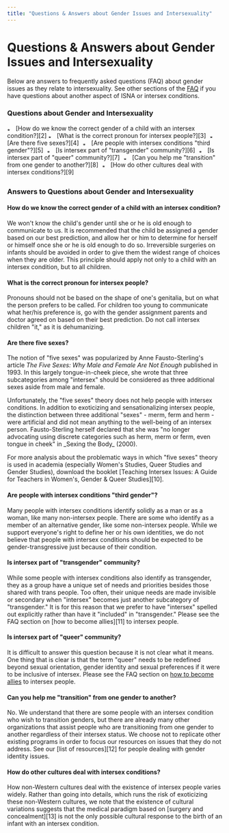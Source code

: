 ```yaml
---
title: "Questions & Answers about Gender Issues and Intersexuality"
---
```


# Questions & Answers about Gender Issues and Intersexuality

  


  
Below are answers to frequently asked questions (FAQ) about gender issues as they relate to intersexuality. See other sections of the [FAQ][1] if you have questions about another aspect of ISNA or intersex conditions.

  


### Questions about Gender and Intersexuality

  
<p class=m2>  
  
<img src="/img/arrow-mini.gif" width=16 height=7 alt="* ">  
[How do we know the correct gender of a child with an intersex condition?][2]  
  
<img src="/img/arrow-mini.gif" width=16 height=7 alt="* ">  
[What is the correct pronoun for intersex people?][3]  
  
<img src="/img/blank.gif" width=1 height=4 alt="">  
  
<img src="/img/arrow-mini.gif" width=16 height=7 alt="* ">  
[Are there five sexes?][4]  
  
<img src="/img/blank.gif" width=1 height=4 alt="">  
  
<img src="/img/arrow-mini.gif" width=16 height=7 alt="* ">  
[Are people with intersex conditions "third gender"?][5]  
  
<img src="/img/blank.gif" width=1 height=4 alt="">  
  
<img src="/img/arrow-mini.gif" width=16 height=7 alt="* ">  
[Is intersex part of "transgender" community?][6]  
  
<img src="/img/blank.gif" width=1 height=4 alt="">  
  
<img src="/img/arrow-mini.gif" width=16 height=7 alt="* ">  
[Is intersex part of "queer" community?][7]  
  
<img src="/img/blank.gif" width=1 height=4 alt="">  
  
<img src="/img/arrow-mini.gif" width=16 height=7 alt="* ">  
[Can you help me "transition" from one gender to another?][8]  
  
<img src="/img/blank.gif" width=1 height=4 alt="">  
  
<img src="/img/arrow-mini.gif" width=16 height=7 alt="* ">  
[How do other cultures deal with intersex conditions?][9]  
  
<img src="/img/blank.gif" width=1 height=8 alt="">  
  
<img src="/img/line-h.gif" width=460 height=4 alt="">  
  
</p>  


### Answers to Questions about Gender and Intersexuality

  
  


#### How do we know the correct gender of a child with an intersex condition?

  
<p class=m2>  
We won't know the child's gender until she or he is old enough to communicate to us. It is recommended that the child be assigned a gender based on our best prediction, and allow her or him to determine for herself or himself once she or he is old enough to do so. Irreversible surgeries on infants should be avoided in order to give them the widest range of choices when they are older. This principle should apply not only to a child with an intersex condition, but to all children.  
</p>  
 

#### What is the correct pronoun for intersex people?

  
<p class=m2>  
Pronouns should not be based on the shape of one's genitalia, but on what the person prefers to be called. For children too young to communicate what her/his preference is, go with the gender assignment parents and doctor agreed on based on their best prediction. Do not call intersex children "it," as it is dehumanizing.  
</p>  
 

#### Are there five sexes?<p class=m2>

  
The notion of "five sexes" was popularized by Anne Fausto-Sterling's article _The Five Sexes: Why Male and Female Are Not Enough_ published in 1993. In this largely tongue-in-cheek piece, she wrote that three subcategories among "intersex" should be considered as three additional sexes aside from male and female.  
</p>  
<p class=m2>  
Unfortunately, the "five sexes" theory does not help people with intersex conditions. In addition to exoticizing and sensationalizing intersex people, the distinction between three additional "sexes" - merm, ferm and herm - were artificial and did not mean anything to the well-being of an intersex person. Fausto-Sterling herself declared that she was "no longer advocating using discrete categories such as herm, merm or ferm, even tongue in cheek" in _Sexing the Body_ (2000).  
</p>  
<p class=m2>  
For more analysis about the problematic ways in which "five sexes" theory is used in academia (especially Women's Studies, Queer Studies and Gender Studies), download the booklet [Teaching Intersex Issues: A Guide for Teachers in Women's, Gender & Queer Studies][10].  
</p>  


#### Are people with intersex conditions "third gender"?

  
<p class=m2>  
Many people with intersex conditions identify solidly as a man or as a woman, like many non-intersex people. There are some who identify as a member of an alternative gender, like some non-intersex people. While we support everyone's right to define her or his own identities, we do not believe that people with intersex conditions should be expected to be gender-transgressive just because of their condition.  
</p>  
 

#### Is intersex part of "transgender" community?

  
<p class=m2>  
While some people with intersex conditions also identify as transgender, they as a group have a unique set of needs and priorities besides those shared with trans people. Too often, their unique needs are made invisible or secondary when "intersex" becomes just another subcategory of "transgender." It is for this reason that we prefer to have "intersex" spelled out explicitly rather than have it "included" in "transgender." Please see the FAQ section on [how to become allies][11] to intersex people.  
</p>  
 

#### Is intersex part of "queer" community?<p class=m2>

  
It is difficult to answer this question because it is not clear what it means. One thing that is clear is that the term "queer" needs to be redefined beyond sexual orientation, gender identity and sexual preferences if it were to be inclusive of intersex. Please see the FAQ section on [how to become allies][11] to intersex people.  
</p>

#### Can you help me "transition" from one gender to another?

  
<p class=m2>  
No. We understand that there are some people with an intersex condition who wish to transition genders, but there are already many other organizations that assist people who are transitioning from one gender to another regardless of their intersex status. We choose not to replicate other existing programs in order to focus our resources on issues that they do not address. See our [list of resources][12] for people dealing with gender identity issues.  
</p>  
  


#### How do other cultures deal with intersex conditions?

  
<p class=m2>  
How non-Western cultures deal with the existence of intersex people varies widely. Rather than going into details, which runs the risk of exoticizing these non-Western cultures, we note that the existence of cultural variations suggests that the medical paradigm based on [surgery and concealment][13] is not the only possible cultural response to the birth of an infant with an intersex condition.  
</p>

 [1]: /faq/index.html
 [2]: #correct
 [3]: #pronoun
 [4]: #fivesexes
 [5]: #thirdgender
 [6]: #trans
 [7]: #queer
 [8]: #transition
 [9]: #cultures
 [10]: /news/archive/00000023.shtml
 [11]: faq-ally.html
 [12]: /library/tsresources.html
 [13]: /library/dreger-compare.html